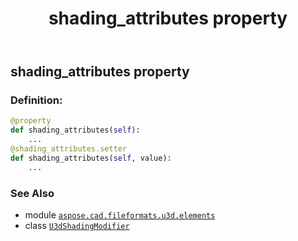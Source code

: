 ﻿---
title: shading_attributes property
second_title: Aspose.CAD for Python via .NET API References
description: 
type: docs
weight: 60
url: /aspose.cad.fileformats.u3d.elements/u3dshadingmodifier/shading_attributes/
is_root: false
---

## shading_attributes property

### Definition:
```python
@property
def shading_attributes(self):
    ...
@shading_attributes.setter
def shading_attributes(self, value):
    ...
```

### See Also
* module [`aspose.cad.fileformats.u3d.elements`](../../)
* class [`U3dShadingModifier`](/cad/python-net/aspose.cad.fileformats.u3d.elements/u3dshadingmodifier)
